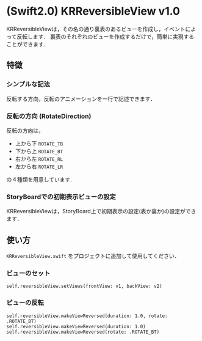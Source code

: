# (Swift2.0) KRReversibleView v1.0
KRReversibleViewは，その名の通り裏表のあるビューを作成し，イベントによって反転します．
裏表のそれぞれのビューを作成するだけで，簡単に実現することができます．

## 特徴
### シンプルな記法
反転する方向，反転のアニメーションを一行で記述できます．

### 反転の方向 (RotateDirection)
反転の方向は，
- 上から下 ` ROTATE_TB `
- 下から上 ` ROTATE_BT `
- 右から左 ` ROTATE_RL `
- 左から右 ` ROTATE_LR `

の４種類を用意しています.

### StoryBoardでの初期表示ビューの設定
KRReversibleViewは，StoryBoard上で初期表示の設定(表か裏か)の設定ができます．


## 使い方

` KRReversibleView.swift ` をプロジェクトに追加して使用してください．

### ビューのセット
```
self.reversibleView.setViews(frontView: v1, backView: v2)
```

### ビューの反転
```
self.reversibleView.makeViewReversed(duration: 1.0, rotate: .ROTATE_BT)
self.reversibleView.makeViewReversed(duration: 1.0)
self.reversibleView.makeViewReversed(rotate: .ROTATE_BT)
```
